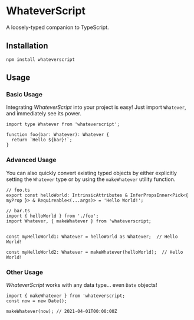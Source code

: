 # WhateverScript

A loosely-typed companion to TypeScript.

## Installation
```
npm install whateverscript
```

## Usage
### Basic Usage
Integrating _WhateverScript_ into your project is easy! Just import `Whatever`, and immediately see its power.
```
import type Whatever from 'whateverscript';

function foo(bar: Whatever): Whatever {
  return `Hello ${bar}!`;
}
```

### Advanced Usage
You can also quickly convert existing typed objects by either explicitly setting the `Whatever` type or by using the `makeWhatever` utility function.
```
// foo.ts
export const helloWorld: IntrinsicAttributes & InferPropsInner<Pick<{ myProp }> & Requireable<(...args)> = 'Hello World!';

// bar.ts
import { helloWorld } from './foo';
import Whatever, { makeWhatever } from 'whateverscript;


const myHelloWorld1: Whatever = helloWorld as Whatever;  // Hello World!

const myHelloWorld2: Whatever = makeWhatever(helloWorld);  // Hello World!
```

### Other Usage
_WhateverScript_ works with any data type... even `Date` objects!
```
import { makeWhatever } from 'whateverscript;
const now = new Date();

makeWhatever(now); // 2021-04-01T00:00:00Z
```
